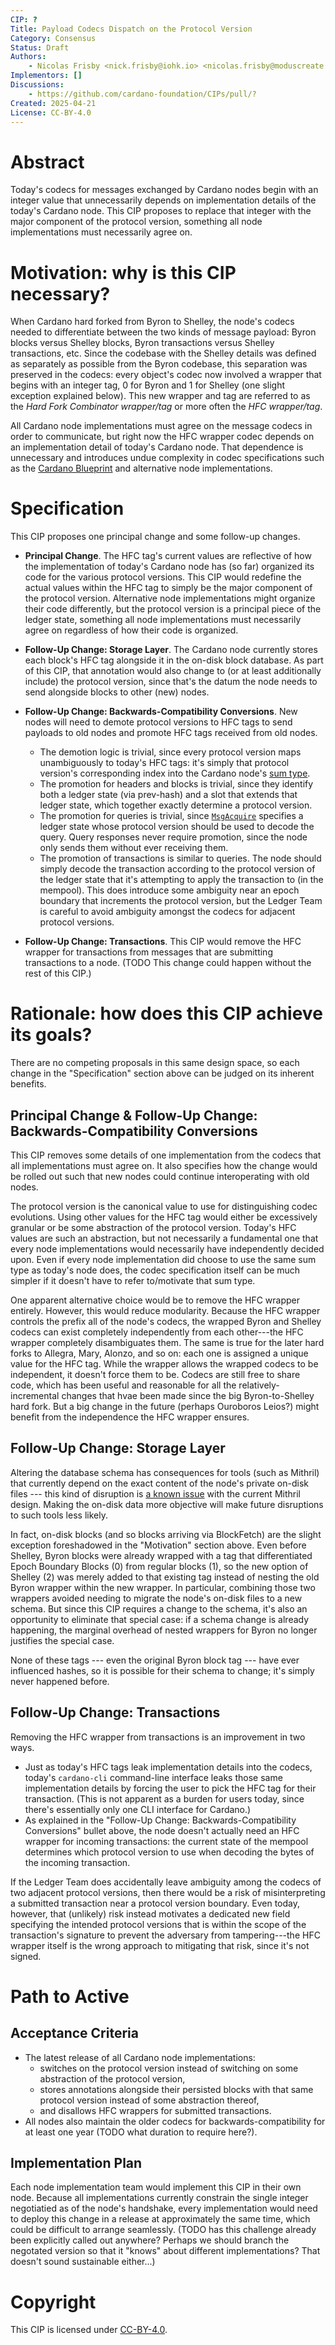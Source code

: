 ```yaml
---
CIP: ?
Title: Payload Codecs Dispatch on the Protocol Version
Category: Consensus
Status: Draft
Authors:
    - Nicolas Frisby <nick.frisby@iohk.io> <nicolas.frisby@moduscreate.com>
Implementors: []
Discussions:
    - https://github.com/cardano-foundation/CIPs/pull/?
Created: 2025-04-21
License: CC-BY-4.0
---
```


# Abstract

Today's codecs for messages exchanged by Cardano nodes begin with an integer value that unnecessarily depends on implementation details of the today's Cardano node.
This CIP proposes to replace that integer with the major component of the protocol version, something all node implementations must necessarily agree on.

# Motivation: why is this CIP necessary?

When Cardano hard forked from Byron to Shelley, the node's codecs needed to differentiate between the two kinds of message payload: Byron blocks versus Shelley blocks, Byron transactions versus Shelley transactions, etc.
Since the codebase with the Shelley details was defined as separately as possible from the Byron codebase, this separation was preserved in the codecs: every object's codec now involved a wrapper that begins with an integer tag, 0 for Byron and 1 for Shelley (one slight exception explained below).
This new wrapper and tag are referred to as the _Hard Fork Combinator wrapper/tag_ or more often the _HFC wrapper/tag_.

All Cardano node implementations must agree on the message codecs in order to communicate, but right now the HFC wrapper codec depends on an implementation detail of today's Cardano node.
That dependence is unnecessary and introduces undue complexity in codec specifications such as the [Cardano Blueprint](https://github.com/cardano-scaling/cardano-blueprint) and alternative node implementations.

# Specification

This CIP proposes one principal change and some follow-up changes.

- **Principal Change**.
  The HFC tag's current values are reflective of how the implementation of today's Cardano node has (so far) organized its code for the various protocol versions.
This CIP would redefine the actual values within the HFC tag to simply be the major component of the protocol version.
Alternative node implementations might organize their code differently, but the protocol version is a principal piece of the ledger state, something all node implementations must necessarily agree on regardless of how their code is organized.

- **Follow-Up Change: Storage Layer**.
  The Cardano node currently stores each block's HFC tag alongside it in the on-disk block database.
  As part of this CIP, that annotation would also change to (or at least additionally include) the protocol version, since that's the datum the node needs to send alongside blocks to other (new) nodes.

- **Follow-Up Change: Backwards-Compatibility Conversions**.
  New nodes will need to demote protocol versions to HFC tags to send payloads to old nodes and promote HFC tags received from old nodes.
  - The demotion logic is trivial, since every protocol version maps unambiguously to today's HFC tags: it's simply that protocol version's corresponding index into the Cardano node's [sum type](https://en.wikipedia.org/wiki/Tagged_union).
  - The promotion for headers and blocks is trivial, since they identify both a ledger state (via prev-hash) and a slot that extends that ledger state, which together exactly determine a protocol version.
  - The promotion for queries is trivial, since [`MsgAcquire`](https://github.com/IntersectMBO/ouroboros-network/blob/a487121fed89283d52da8efda4044aa361a3a3e5/ouroboros-network-protocols/src/Ouroboros/Network/Protocol/LocalStateQuery/Type.hs#L139-L144) specifies a ledger state whose protocol version should be used to decode the query.
    Query responses never require promotion, since the node only sends them without ever receiving them.
  - The promotion of transactions is similar to queries.
    The node should simply decode the transaction according to the protocol version of the ledger state that it's attempting to apply the transaction to (in the mempool).
    This does introduce some ambiguity near an epoch boundary that increments the protocol version, but the Ledger Team is careful to avoid ambiguity amongst the codecs for adjacent protocol versions.

- **Follow-Up Change: Transactions**.
  This CIP would remove the HFC wrapper for transactions from messages that are submitting transactions to a node.
  (TODO This change could happen without the rest of this CIP.)

# Rationale: how does this CIP achieve its goals?

There are no competing proposals in this same design space, so each change in the "Specification" section above can be judged on its inherent benefits.

## Principal Change & Follow-Up Change: Backwards-Compatibility Conversions

This CIP removes some details of one implementation from the codecs that all implementations must agree on.
It also specifies how the change would be rolled out such that new nodes could continue interoperating with old nodes.

The protocol version is the canonical value to use for distinguishing codec evolutions.
Using other values for the HFC tag would either be excessively granular or be some abstraction of the protocol version.
Today's HFC values are such an abstraction, but not necessarily a fundamental one that every node implementations would necessarily have independently decided upon.
Even if every node implementation did choose to use the same sum type as today's node does, the codec specification itself can be much simpler if it doesn't have to refer to/motivate that sum type.

One apparent alternative choice would be to remove the HFC wrapper entirely.
However, this would reduce modularity.
Because the HFC wrapper controls the prefix all of the node's codecs, the wrapped Byron and Shelley codecs can exist completely independently from each other---the HFC wrapper completely disambiguates them.
The same is true for the later hard forks to Allegra, Mary, Alonzo, and so on: each one is assigned a unique value for the HFC tag.
While the wrapper allows the wrapped codecs to be independent, it doesn't force them to be.
Codecs are still free to share code, which has been useful and reasonable for all the relatively-incremental changes that hvae been made since the big Byron-to-Shelley hard fork.
But a big change in the future (perhaps Ouroboros Leios?) might benefit from the independence the HFC wrapper ensures.

## Follow-Up Change: Storage Layer

Altering the database schema has consequences for tools (such as Mithril) that currently depend on the exact content of the node's private on-disk files --- this kind of disruption is [a known issue](https://github.com/cardano-foundation/CIPs/pull/974#issuecomment-2624935823) with the current Mithril design.
Making the on-disk data more objective will make future disruptions to such tools less likely.

In fact, on-disk blocks (and so blocks arriving via BlockFetch) are the slight exception foreshadowed in the "Motivation" section above.
Even before Shelley, Byron blocks were already wrapped with a tag that differentiated Epoch Boundary Blocks (0) from regular blocks (1), so the new option of Shelley (2) was merely added to that existing tag instead of nesting the old Byron wrapper within the new wrapper.
In particular, combining those two wrappers avoided needing to migrate the node's on-disk files to a new schema.
But since this CIP requires a change to the schema, it's also an opportunity to eliminate that special case: if a schema change is already happening, the marginal overhead of nested wrappers for Byron no longer justifies the special case.

None of these tags --- even the original Byron block tag --- have ever influenced hashes, so it is possible for their schema to change; it's simply never happened before.

## Follow-Up Change: Transactions

Removing the HFC wrapper from transactions is an improvement in two ways.
- Just as today's HFC tags leak implementation details into the codecs, today's `cardano-cli` command-line interface leaks those same implementation details by forcing the user to pick the HFC tag for their transaction.
  (This is not apparent as a burden for users today, since there's essentially only one CLI interface for Cardano.)
- As explained in the "Follow-Up Change: Backwards-Compatibility Conversions" bullet above, the node doesn't actually need an HFC wrapper for incoming transactions: the current state of the mempool determines which protocol version to use when decoding the bytes of the incoming transaction.

If the Ledger Team does accidentally leave ambiguity among the codecs of two adjacent protocol versions, then there would be a risk of misinterpreting a submitted transaction near a protocol version boundary.
Even today, however, that (unlikely) risk instead motivates a dedicated new field specifying the intended protocol versions that is within the scope of the transaction's signature to prevent the adversary from tampering---the HFC wrapper itself is the wrong approach to mitigating that risk, since it's not signed.

# Path to Active

## Acceptance Criteria

- The latest release of all Cardano node implementations:
    - switches on the protocol version instead of switching on some abstraction of the protocol version,
    - stores annotations alongside their persisted blocks with that same protocol version instead of some abstraction thereof,
    - and disallows HFC wrappers for submitted transactions.
- All nodes also maintain the older codecs for backwards-compatibility for at least one year (TODO what duration to require here?).

## Implementation Plan

Each node implementation team would implement this CIP in their own node.
Because all implementations currently constrain the single integer negotiatied as of the node's handshake, every implementation would need to deploy this change in a release at approximately the same time, which could be difficult to arrange seamlessly.
(TODO has this challenge already been explicitly called out anywhere?
Perhaps we should branch the negotated version so that it "knows" about different implementations?
That doesn't sound sustainable either...)

# Copyright

This CIP is licensed under [CC-BY-4.0](https://creativecommons.org/licenses/by/4.0/legalcode).
